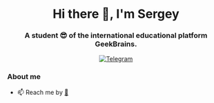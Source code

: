 <div id="header" align="center">
	<h1>Hi there 👋, I'm Sergey </h1>
	<h3>A student 😎 of the international educational platform GeekBrains.</h3>
</div>
<div id="socials" align="center">
	<a href="https://t.me/NorthernAvenue">
		<img src="https://badgen.net/badge/icon/telegram?icon=Telegram&label=NorthernAvenue" alt="Telegram"/>
	</a>
</div>

### About me
- 📫 Reach me by [:email:](excusemegod@gmail.com)
